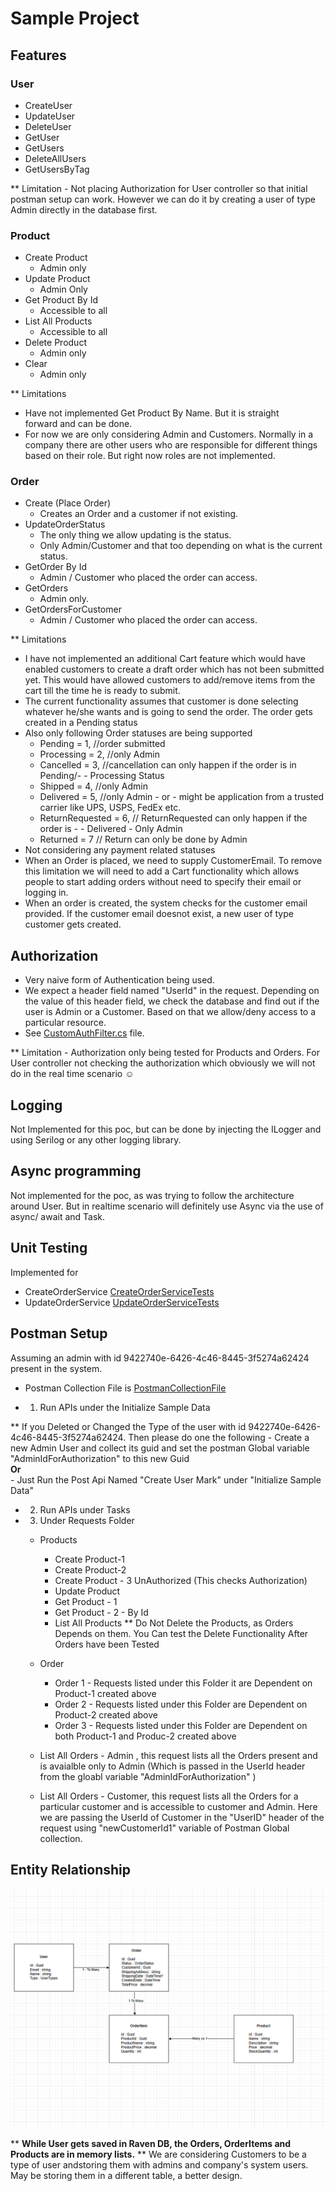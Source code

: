 # Sample Project


## Features

### User
- CreateUser
- UpdateUser
- DeleteUser
- GetUser
- GetUsers
- DeleteAllUsers
- GetUsersByTag

** Limitation - Not placing Authorization for User controller so that initial postman setup can work. However we can do it by creating a user of type Admin directly in the database first. 

### Product
- Create Product
    - Admin only 
- Update Product
    - Admin Only
- Get Product By Id
    - Accessible to all
- List All Products
    - Accessible to all
- Delete Product
    - Admin only
- Clear
    - Admin only

** Limitations 
- Have not implemented Get Product By Name. But it is straight    
               forward and can be done.
- For now we are only considering Admin and Customers. Normally in a company there are other users who are responsible for different things based on their role. But right now roles are not implemented.               

### Order
- Create (Place Order)
    - Creates an Order and a customer if not existing. 
- UpdateOrderStatus
    - The only thing we allow updating is the status.
    - Only Admin/Customer and that too depending on what is the current status.
- GetOrder By Id
    - Admin / Customer who placed the order can access.
- GetOrders
    - Admin only.
- GetOrdersForCustomer
    - Admin / Customer who placed the order can access.

** Limitations
- I have not implemented an additional Cart feature which would have enabled customers to create a draft order which has not been submitted yet. This would have allowed customers to add/remove items from the cart till the time he is ready to submit.
- The current functionality assumes that customer is done selecting whatever he/she wants and is going to send the order. The order gets created in a Pending status
- Also only following Order statuses are being supported
    - Pending = 1, //order submitted 
    - Processing = 2, //only Admin  
    - Cancelled = 3, //cancellation can only happen if the order is in Pending/- - Processing Status
    - Shipped = 4, //only Admin
    - Delivered = 5, //only Admin - or - might be application from a trusted carrier like UPS, USPS, FedEx etc.        
    - ReturnRequested = 6, // ReturnRequested can only happen if the order is - - Delivered - Only Admin
    - Returned = 7 // Return can only be done by Admin
- Not considering any payment related statuses
- When an Order is placed, we need to supply CustomerEmail. To remove this limitation we will need to add a Cart functionality which allows people to start adding orders without need to specify their email or logging in.
- When an order is created, the system checks for the customer email provided. If the customer email doesnot exist, a new user of type customer gets created.

## Authorization
- Very naive form of Authentication being used.
- We expect a header field named "UserId" in the request.
Depending on the value of this header field, we check the database and find out if the user is Admin or a Customer. Based on that we allow/deny access to a particular resource.
- See [CustomAuthFilter.cs](./SampleProject/WebApi/Filters/CustomAuthFilter.cs) file.  

** Limitation - Authorization only being tested for Products and Orders. For User controller not checking the authorization which obviously we will not do in the real time scenario &#9786;

## Logging 
Not Implemented for this poc, but can be done by injecting the ILogger and using Serilog or any other logging library. 

## Async programming
Not implemented for the poc, as was trying to follow the architecture around User. But in realtime scenario will definitely use Async via the use of async/ await and Task. 

## Unit Testing
Implemented for 
- CreateOrderService [CreateOrderServiceTests](./SampleProject/Tests/Core.Test/CreateOrderServiceTests.cs)
- UpdateOrderService [UpdateOrderServiceTests](./SampleProject/Tests/Core.Test/UpdateOrderServiceTests.cs)

## Postman Setup
Assuming an admin with id 9422740e-6426-4c46-8445-3f5274a62424 present in the system.
- Postman Collection File is [PostmanCollectionFile](LendingPad-SampleProject.postman_collection.json)

- 1.  Run APIs under the Initialize Sample Data

**  If you Deleted or Changed the Type of the user with id 9422740e-6426-4c46-8445-3f5274a62424. Then please do one the following
    - Create a new Admin User and collect its guid and set the postman Global variable "AdminIdForAuthorization" to  this new Guid <br/>
       <b>Or</b> <br/>
    - Just Run the Post Api Named "Create User Mark" under "Initialize Sample Data"

- 2. Run APIs under Tasks
- 3. Under Requests Folder
    - Products
        - Create Product-1
        - Create Product-2
        - Create Product - 3 UnAuthorized (This checks Authorization)
        - Update Product
        - Get Product - 1
        - Get Product - 2 - By Id
        - List All Products
        ** Do Not Delete the Products, as Orders Depends on them. You Can test the Delete Functionality After Orders have been Tested

    - Order
        - Order 1 - Requests listed under this Folder it are Dependent on Product-1 created above
        - Order 2 - Requests listed under this Folder are Dependent on Product-2 created above
        - Order 3 - Requests listed under this Folder are Dependent on both Product-1 and Produc-2 created above
    - List All Orders - Admin , this request lists all the Orders present and is avaialble only to Admin (Which is passed in the UserId header from the gloabl variable "AdminIdForAuthorization" )
    - List All Orders - Customer, this request lists all the Orders for a particular customer and is accessible to customer and Admin. Here we are passing the UserId of Customer in the "UserID" header of the request using "newCustomerId1" variable of Postman Global collection.            

## Entity Relationship
![Alt text](EntityRelationshipDiagram.png)

** <b>While User gets saved in Raven DB, the Orders, OrderItems and Products are in memory lists.</b> 
** We are considering Customers to be a type of user andstoring them with admins and company's system users. May be storing them in a different table, a better design.  

